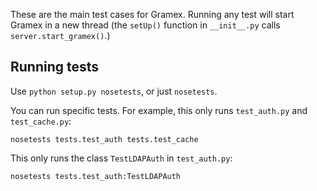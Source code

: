 These are the main test cases for Gramex. Running any test will start Gramex in a
new thread (the `setUp()` function in `__init__.py` calls
`server.start_gramex()`.)

Running tests
-------------

Use `python setup.py nosetests`, or just `nosetests`.

You can run specific tests. For example, this only runs `test_auth.py` and `test_cache.py`:

    nosetests tests.test_auth tests.test_cache

This only runs the class `TestLDAPAuth` in `test_auth.py`:

    nosetests tests.test_auth:TestLDAPAuth
